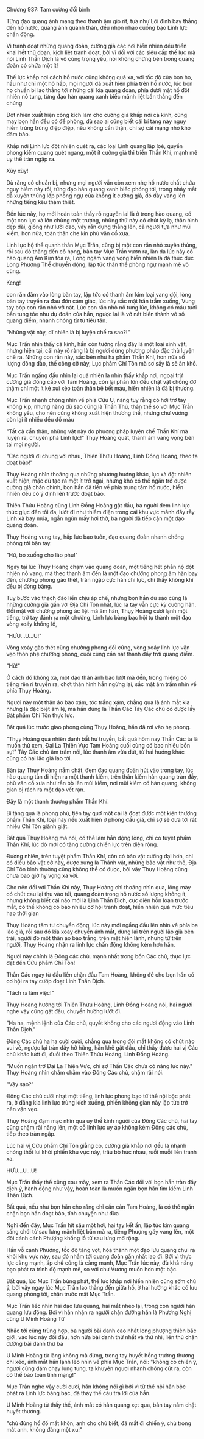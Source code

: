 




Chương 937: Tam cường đối bính


Từng đạo quang ảnh mang theo thanh âm gió rít, tựa như Lôi đình bay thẳng đến hồ nước, quang ảnh quanh thân, đều nhộn nhạo cuồng bạo Linh lực chấn động.

Vì tranh đoạt những quang đoàn, cường giả các nơi hiển nhiên đều triển khai hết thủ đoạn, kịch liệt tranh đoạt, bởi vì đối với các siêu cấp thế lực mà nói Linh Thần Dịch là vô cùng trọng yếu, nói không chừng bên trong quang đoàn có chứa một ít!

Thế lực khắp nơi cách hồ nước cũng không quá xa, với tốc độ của bọn họ, hầu như chỉ một hô hấp, mọi người đã xuất hiện phía trên hồ nước, lúc bọn họ chuẩn bị lao thẳng tới những cái kia quang đoàn, phía dưới mặt hồ đột nhiên nổ tung, từng đạo hàn quang xanh biếc mãnh liệt bắn thẳng đến chúng

Đột nhiên xuất hiện công kích làm cho cường giả khắp nơi cả kinh, cũng may bọn hắn đều có đề phòng, dù sao ai cũng biết cái bí tàng này nguy hiểm trùng trùng điệp điệp, nếu không cẩn thận, chỉ sợ cái mạng nhỏ khó đảm bảo.

Khắp nơi Linh lực đột nhiên quét ra, các loại Linh quang lập loè, quyền phong kiếm quang quét ngang, một ít cường giả thi triển Thần Khí, mạnh mẽ uy thế tràn ngập ra.

Xùy xùy!

Dù rằng có chuẩn bị, nhưng mọi người vẫn còn xem nhẹ hồ nước chất chứa nguy hiểm này rồi, từng đạo hàn quang xanh biếc phóng tới, trong nháy mắt đã xuyên thủng lớp phòng ngự của không ít cường giả, đó đây vang lên những tiếng kêu thảm thiết.

Đến lúc này, họ mới hoàn toàn thấy rõ nguyên lai là ở trong hào quang, có một con lục xà lớn chừng một trượng, những thứ này có chút kỳ lạ, thân hình dẹp dài, giống như lưỡi đao, vảy rắn dựng thẳng lên, cả người tựa như mũi kiếm, hơn nữa, toàn thân che kín phù văn cổ xưa.

Linh lực hộ thể quanh thân Mục Trần, cũng bị một con rắn nhỏ xuyên thủng, rồi sau đó thẳng đến cổ họng, bàn tay Mục Trần vươn ra, làn da lúc này có hào quang Ám Kim tỏa ra, Long ngâm vang vọng hiển nhiên là đã thúc dục Long Phượng Thể chuyển động, lập tức thân thể phòng ngự mạnh mẽ vô cùng.

Keng!

con rắn đâm vào lòng bàn tay, lập tức có thanh âm kim loại vang dội, lòng bàn tay truyền ra đau đớn cảm giác, lúc này sắc mặt hắn trầm xuống, Vung tay bóp con rắn nhỏ vỡ nát. Lúc con rắn nhỏ nổ tung lúc, không có máu tươi bắn tung tóe như dự đoán của hắn, ngược lại là vỡ nát biến thành vô số quang điểm, nhanh chóng từ từ tiêu tán.

"Những vật này, dĩ nhiên là bị luyện chế ra sao?!"

Mục Trần nhìn thấy cả kinh, hắn còn tưởng rằng đây là một loại sinh vật, nhưng hiện tại, cái này rõ ràng là bị người dùng phương pháp đặc thù luyện chế ra. Những con rắn này, sắc bén như hạ phẩm Thần Khí, hơn nữa số lượng đông đảo, thế công cỡ này, Lục phẩm Chí Tôn mà sơ sẩy là sẽ ăn khổ.

Mục Trần ngẩng đầu nhìn lại quả nhiên là nhìn thấy khắp nơi, ngoại trừ cường giả đồng cấp với Tam Hoàng, còn lại phần lớn đều chật vật chống đỡ thậm chí một ít kẻ xui xẻo toàn thân bê bết máu, hiển nhiên là đã bị thương.

Mục Trần nhanh chóng nhìn về phía Cửu U, nàng tuy rằng có hơi trở tay không kịp, nhưng nàng dù sao cũng là Thần Thú, thân thể so với Mục Trần không yếu, cho nên cũng không xuất hiện thương thế, nhưng chư vương còn lại ít nhiều đều đổ máu

"Tất cả cẩn thận, những vật này do phương pháp luyện chế Thần Khí mà luyện ra, chuyên phá Linh lực!" Thụy Hoàng quát, thanh âm vang vọng bên tai mọi người.

"Các ngươi đi chung với nhau, Thiên Thứu Hoàng, Linh Đồng Hoàng, theo ta đoạt bảo!"

Thụy Hoàng nhìn thoáng qua những phương hướng khác, lục xà đột nhiên xuất hiện, mặc dù tạo ra một ít trở ngại, nhưng khó có thể ngăn trở được cường giả chân chính, bọn hắn đã tiến về phía trung tâm hồ nước, hiển nhiên đều có ý định lên trước đoạt bảo.

Thiên Thứu Hoàng cùng Linh Đồng Hoàng gật đầu, ba người đem linh lực thúc giục đến tối đa, lướt đi như thiểm điện trong cái khu vực mảnh đầy rẫy Linh xà bay múa, ngắn ngủn mấy hơi thở, ba người đã tiếp cận một đạo quang đoàn.

Thụy Hoàng vung tay, hấp lực bạo tuôn, đạo quang đoàn nhanh chóng phóng tới bàn tay.

"Hừ, bỏ xuống cho lão phu!"

Ngay tại lúc Thụy Hoàng chạm vào quang đoàn, một tiếng hét phẫn nộ đột nhiên nổ vang, mà theo thanh âm đến là một đạo chưởng phong âm hàn bay đến, chưởng phong gào thét, tràn ngập cực hàn chi lực, chỉ thấy không khí đều bị đóng băng.

Tuy bước vào thạch đảo liền chịu áp chế, nhưng bọn hắn dù sao cũng là những cường giả gần với Địa Chí Tôn nhất, lúc ra tay vẫn cực kỳ cường hãn. Đối mặt với chưởng phong ác liệt mà âm hàn, Thụy Hoàng cười lạnh một tiếng, trở tay đánh ra một chưởng, Linh lực bàng bạc hội tụ thành một đạo vòng xoáy khổng lồ,

"HƯU...U...U!"

Vòng xoáy gào thét cùng chưởng phong đối cứng, vòng xoáy linh lực vặn vẹo thôn phệ chưởng phong, cuối cùng cắn nát thành đầy trời quang điểm.

"Hừ!"

Ở cách đó không xa, một đạo thân ảnh bạo lướt mà đến, trong miệng có tiếng rên rỉ truyền ra, chợt thân hình hắn ngừng lại, sắc mặt âm trầm nhìn về phía Thụy Hoàng.

Người này một thân áo bào xám, tóc trắng xám, chẳng qua là ánh mắt kia nhưng là đặc biệt âm lệ, mà hắn đúng là Thần Các Tây Các chủ có được lấy Bát phẩm Chí Tôn thực lực.

Bất quá lúc trước giao phong cùng Thụy Hoàng, hắn đã rơi vào hạ phong.

"Thụy Hoàng quả nhiên danh bất hư truyền, bất quá hôm nay Thần Các ta là muốn thử xem, Đại La Thiên Vực Tam Hoàng cuối cùng có bao nhiêu bổn sự!" Tây Các chủ âm trầm nói, lúc thanh âm vừa dứt, từ hai hướng khác cũng có hai lão giả lao tới.

Bàn tay Thụy Hoàng nắm chặt, đem đạo quang đoàn hút vào trong tay, lúc hào quang tản đi hiện ra một thanh kiếm, trên thân kiếm hàn quang tràn đầy, phù văn cổ xưa như rắn bò lên mũi kiếm, nơi mũi kiếm có hàn quang, không gian bị rách ra một đạo vết rạn.

Đây là một thanh thượng phẩm Thần Khí.

Bí tàng quả là phong phú, tiện tay quơ một cái là đoạt được một kiện thượng phẩm Thần Khí, loại này nếu xuất hiện ở phòng đấu giá, chỉ sợ sẽ đưa tới rất nhiều Chí Tôn giành giật.

Bất quá Thụy Hoàng mà nói, có thể làm hắn động lòng, chỉ có tuyệt phẩm Thần Khí, lúc đó mới có tăng cường chiến lực trên diện rộng.

Đương nhiên, trên tuyệt phẩm Thần Khí, còn có bảo vật cường đại hơn, chỉ có điều bảo vật cỡ này, được xưng là Thánh vật, những bảo vật như thế, Địa Chí Tôn bình thường cũng không thể có được, bởi vậy Thụy Hoàng cũng chưa bao giờ hy vọng xa vời.

Cho nên đối với Thần Khí này, Thụy Hoàng chỉ thoáng nhìn qua, lông mày có chút cau lại thu vào túi, quang đoàn trong hồ nước số lượng không ít, nhưng không biết cái nào mới là Linh Thần Dịch, cục diện hỗn loạn trước mắt, có thể không có bao nhiêu cơ hội tranh đoạt, hiển nhiên quá mức tiêu hao thời gian

Thụy Hoàng tâm tư chuyển động, lúc này mới ngẩng đầu lên nhìn về phía ba lão giả, rồi sau đó kia xoay chuyển ánh mắt, dừng lại trên người lão già bên trái, người đó một thân áo bào trắng, trên mặt hiền lành, nhưng từ trên người, Thụy Hoàng nhận ra linh lực chấn động không kém hơn hắn.

Người này chính là Đông các chủ. mạnh nhất trong bốn Các chủ, thực lực đạt đến Cửu phẩm Chí Tôn!

Thần Các ngay từ đầu liền chặn đầu Tam Hoàng, không để cho bọn hắn có cơ hội ra tay cướp đoạt Linh Thần Dịch.

"Tách ra làm việc!"

Thụy Hoàng hướng tới Thiên Thứu Hoàng, Linh Đồng Hoàng nói, hai người nghe vậy cũng gật đầu, chuyển hướng lướt đi.

"Ha ha, mệnh lệnh của Các chủ, quyết không cho các ngươi động vào Linh Thần Dịch."

Đông Các chủ ha ha cười cười, chẳng qua trong đôi mắt không có chút nào vui vẻ, ngược lại tràn đầy hờ hững, hắn khẽ gật đầu, chỉ thấy được hai vị Các chủ khác lướt đi, đuổi theo Thiên Thứu Hoàng, Linh Đồng Hoàng.

"Muốn ngăn trở Đại La Thiên Vực, chỉ sợ Thần Các chưa có năng lực này." Thụy Hoàng nhìn chằm chằm vào Đông Các chủ, chậm rãi nói.

"Vậy sao?"

Đông Các chủ cười nhạt một tiếng, linh lực phong bạo từ thể nội bộc phát ra, ở đằng kia linh lực trùng kích xuống, phiến không gian này lập tức trở nên vặn vẹo.

Thụy Hoàng đạm mạc nhìn qua uy thế kinh người của Đông Các chủ, hai tay cũng chậm rãi nâng lên, một cỗ linh lực uy áp không kém Đông các chủ, tiếp theo tràn ngập.

Lúc hai vị Cửu phẩm Chí Tôn giằng co, cường giả khắp nơi đều là nhanh chóng thối lui khỏi phiến khu vực này, trâu bò húc nhau, ruồi muỗi liền tránh xa.

HƯU...U...U!

Mục Trần thấy thế cũng cau mày, xem ra Thần Các đối với bọn hắn tràn đầy địch ý, hành động như vậy, hoàn toàn là muốn ngăn bọn hắn tìm kiếm Linh Thần Dịch.

Bất quá, nếu như bọn hắn cho rằng chỉ cần cản Tam Hoàng, là có thể ngăn chặn bọn hắn đoạt bảo, tính chuyện như đùa

Nghĩ đến đây, Mục Trần hít sâu một hơi, hai tay kết ấn, lập tức kim quang sáng chói từ sau lưng mãnh liệt bắn mà ra, tiếng Phượng gáy vang lên, một đôi cánh cánh Phượng khổng lồ từ sau lưng mở rộng.

Hắn vỗ cánh Phượng, tốc độ tăng vọt, hóa thành một đạo lưu quang chui ra khỏi khu vực này, sau đó nhắm tới quang đoàn gần nhất lao đi. Bởi vì thực lực càng mạnh, áp chế cũng là càng mạnh, Mục Trần lúc này, đủ khả năng bạo phát ra trình độ mạnh mẽ, so với chư Vương muốn hơn một bậc.

Bất quá, lúc Mục Trần bùng phát, thế lực khắp nơi hiển nhiên cũng sớm chú ý, bởi vậy ngay lúc Mục Trần lao thẳng đến giữa hồ, ở hai hướng khác có lưu quang phóng tới, chặn trước mặt Mục Trần.

Mục Trần liếc nhìn hai đạo lưu quang, hai mắt nheo lại, trong con ngươi hàn quang lưu động. Bởi vì hắn nhận ra người chặn đường hắn là Phương Nghị cùng U Minh Hoàng Tử

Nhắc tới cũng trùng hợp, ba người bài danh cao nhất long phượng thiên bắc giới, vào lúc này đối đầu, hơn nữa bài danh thứ nhất và thứ nhì, liên thủ chặn đường bài danh thứ ba

U Minh Hoàng tử lăng không mà đứng, trong tay huyết hồng trường thương chỉ xéo, ánh mắt hắn lạnh lẽo nhìn về phía Mục Trần, nói: "không có chiến ý, ngươi cũng dám chạy lung tung, ta khuyên ngươi nhanh chóng cút ra, còn có thể bảo toàn tính mạng!"

Mục Trần nghe vậy cười cười, hắn không nói gì bởi vì từ thể nội hắn bộc phát ra Linh lực bàng bạc, đã thay thế câu trả lời của hắn.

U Minh Hoàng tử thấy thế, ánh mắt có hàn quang xẹt qua, bàn tay nắm chặt huyết thương.

"chú đúng hồ đồ mất khôn, anh cho chú biết, đã mất đi chiến ý, chú trong mắt anh, không đáng một xu!"




